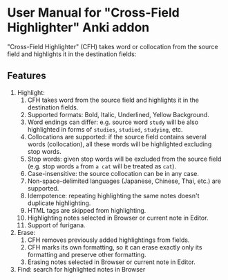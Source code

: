 # User Manual for "Cross-Field Highlighter" Anki addon

"Cross-Field Highlighter" (CFH) takes word or collocation from the source field and highlights it in the destination
fields:

## Features

1. Highlight:
    1. CFH takes word from the source field and highlights it in the destination fields.
    2. Supported formats: Bold, Italic, Underlined, Yellow Background.
    3. Word endings can differ: e.g. source word `study` will be also highlighted in forms of `studies`, `studied`,
       `studying`, etc.
    4. Collocations are supported: if the source field contains several words (collocation), all these words will be
       highlighted excluding stop words.
    5. Stop words: given stop words will be excluded from the source field (e.g. stop words `a` from `a cat` will be
       treated as `cat`).
    6. Case-insensitive: the source collocation can be in any case.
    7. Non-space-delimited languages (Japanese, Chinese, Thai, etc.) are supported.
    8. Idempotence: repeating highlighting the same notes doesn't duplicate highlighting.
    9. HTML tags are skipped from highlighting.
    10. Highlighting notes selected in Browser or current note in Editor.
    11. Support of furigana.
2. Erase:
    1. CFH removes previously added highlightings from fields.
    2. CFH marks its own formatting, so it can erase exactly only its formatting and preserve other formatting.
    3. Erasing notes selected in Browser or current note in Editor.
3. Find: search for highlighted notes in Browser
